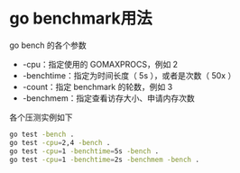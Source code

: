 
# go benchmark用法
go bench 的各个参数
- -cpu：指定使用的 GOMAXPROCS，例如 2
- -benchtime：指定为时间长度（ 5s ），或者是次数（ 50x ）
- -count：指定 benchmark 的轮数，例如 3
- -benchmem：指定查看访存大小、申请内存次数

各个压测实例如下
```sh
go test -bench .
go test -cpu=2,4 -bench .
go test -cpu=1 -benchtime=5s -bench .
go test -cpu=1 -benchtime=2s -benchmem -bench .
```